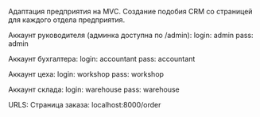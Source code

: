 Адаптация предприятия на MVC.
Создание подобия CRM со страницей для каждого отдела предприятия.

Аккаунт руководителя (админка доступна по /admin):
login: admin
pass: admin

Аккаунт бухгалтера:
login: accountant
pass: accountant

Аккаунт цеха:
login: workshop
pass: workshop

Аккаунт склада:
login: warehouse
pass: warehouse

URLS:
Страница заказа: localhost:8000/order